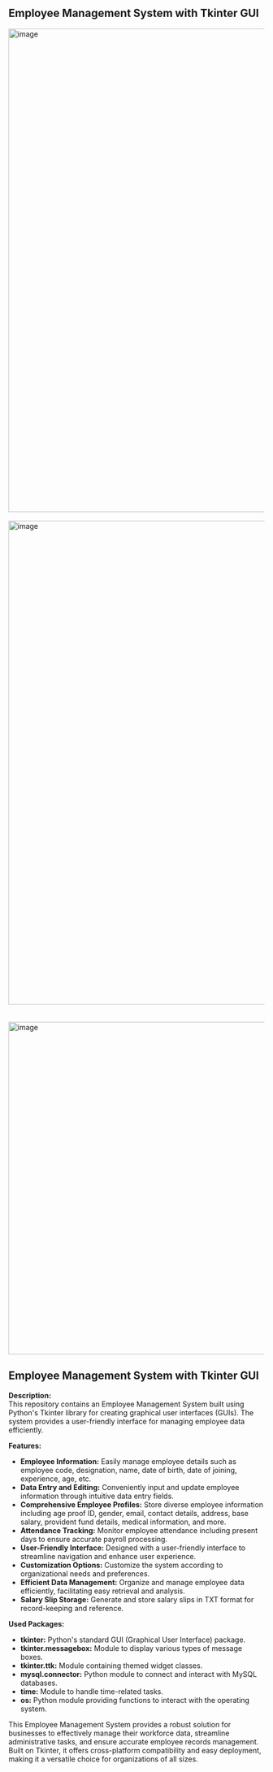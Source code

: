 ## Employee Management System with Tkinter GUI

<img width="952" alt="image" src="https://github.com/Snowil-tuscano/Employee-Management-System/assets/103951058/764e03fc-d8ff-4e1f-85dd-5d288ecdc7d7">
<br><br>
<img width="953" alt="image" src="https://github.com/Snowil-tuscano/Employee-Management-System/assets/103951058/182cdb32-500a-4c07-a996-749954f3eb16">
<br><br><br>
<img width="655" alt="image" src="https://github.com/Snowil-tuscano/Employee-Management-System/assets/103951058/c8f79a29-c8ba-4148-965e-989bb830959c">
<br>

## Employee Management System with Tkinter GUI

**Description:**  
This repository contains an Employee Management System built using Python's Tkinter library for creating graphical user interfaces (GUIs). The system provides a user-friendly interface for managing employee data efficiently.

**Features:**
- **Employee Information:** Easily manage employee details such as employee code, designation, name, date of birth, date of joining, experience, age, etc.
- **Data Entry and Editing:** Conveniently input and update employee information through intuitive data entry fields.
- **Comprehensive Employee Profiles:** Store diverse employee information including age proof ID, gender, email, contact details, address, base salary, provident fund details, medical information, and more.
- **Attendance Tracking:** Monitor employee attendance including present days to ensure accurate payroll processing.
- **User-Friendly Interface:** Designed with a user-friendly interface to streamline navigation and enhance user experience.
- **Customization Options:** Customize the system according to organizational needs and preferences.
- **Efficient Data Management:** Organize and manage employee data efficiently, facilitating easy retrieval and analysis.
- **Salary Slip Storage:** Generate and store salary slips in TXT format for record-keeping and reference.

**Used Packages:**
- **tkinter:** Python's standard GUI (Graphical User Interface) package.
- **tkinter.messagebox:** Module to display various types of message boxes.
- **tkinter.ttk:** Module containing themed widget classes.
- **mysql.connector:** Python module to connect and interact with MySQL databases.
- **time:** Module to handle time-related tasks.
- **os:** Python module providing functions to interact with the operating system.

This Employee Management System provides a robust solution for businesses to effectively manage their workforce data, streamline administrative tasks, and ensure accurate employee records management. Built on Tkinter, it offers cross-platform compatibility and easy deployment, making it a versatile choice for organizations of all sizes.
